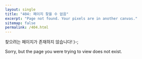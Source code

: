 ```yaml
---
layout: single
title: "404: 페이지 찾을 수 없음"
excerpt: "Page not found. Your pixels are in another canvas."
sitemap: false
permalink: /404.html
---
```


찾으려는 페이지가 존재하지 않습니다! )-;


Sorry, but the page you were trying to view does not exist.